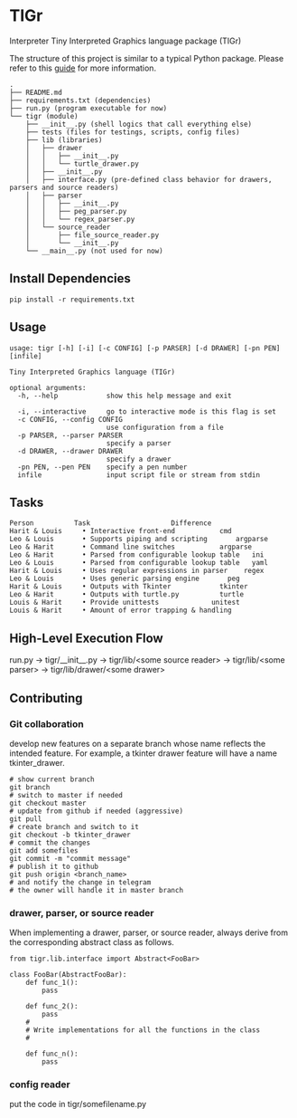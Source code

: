 # TIGr

Interpreter Tiny Interpreted Graphics language package (TIGr)

The structure of this project is similar to a typical Python package. Please refer to this [guide](https://docs.python-guide.org/writing/structure/) for more information.

```
.
├── README.md
├── requirements.txt (dependencies)
├── run.py (program executable for now)
└── tigr (module)
    ├── __init__.py (shell logics that call everything else)
    ├── tests (files for testings, scripts, config files)
    ├── lib (libraries)
    │   ├── drawer
    │   │   ├── __init__.py
    │   │   └── turtle_drawer.py
    │   ├── __init__.py
    │   ├── interface.py (pre-defined class behavior for drawers, parsers and source readers)
    │   ├── parser
    │   │   ├── __init__.py
    │   │   ├── peg_parser.py
    │   │   └── regex_parser.py
    │   └── source_reader
    │       ├── file_source_reader.py
    │       └── __init__.py
    └── __main__.py (not used for now)
```


## Install Dependencies
```
pip install -r requirements.txt
```

## Usage
```
usage: tigr [-h] [-i] [-c CONFIG] [-p PARSER] [-d DRAWER] [-pn PEN] [infile]

Tiny Interpreted Graphics language (TIGr)

optional arguments:
  -h, --help            show this help message and exit

  -i, --interactive     go to interactive mode is this flag is set
  -c CONFIG, --config CONFIG
                        use configuration from a file
  -p PARSER, --parser PARSER
                        specify a parser
  -d DRAWER, --drawer DRAWER
                        specify a drawer
  -pn PEN, --pen PEN    specify a pen number
  infile                input script file or stream from stdin

```

## Tasks
```
Person          Task                    Difference
Harit & Louis     • Interactive front-end           cmd
Leo & Louis       • Supports piping and scripting       argparse
Leo & Harit       • Command line switches           argparse
Leo & Harit       • Parsed from configurable lookup table   ini
Leo & Louis       • Parsed from configurable lookup table   yaml
Harit & Louis     • Uses regular expressions in parser    regex
Leo & Louis       • Uses generic parsing engine       peg
Harit & Louis     • Outputs with Tkinter            tkinter
Leo & Harit       • Outputs with turtle.py          turtle
Louis & Harit     • Provide unittests             unitest
Louis & Harit     • Amount of error trapping & handling         
```

## High-Level Execution Flow

run.py -> tigr/\_\_init\_\_.py -> tigr/lib/\<some source reader\> -> tigr/lib/\<some parser\> -> tigr/lib/drawer/\<some drawer\>

## Contributing

### Git collaboration
develop new features on a separate branch whose name reflects the intended feature. For example, a tkinter drawer feature will have a name tkinter_drawer.
```
# show current branch
git branch
# switch to master if needed
git checkout master
# update from github if needed (aggressive)
git pull
# create branch and switch to it
git checkout -b tkinter_drawer
# commit the changes
git add somefiles
git commit -m "commit message"
# publish it to github
git push origin <branch_name>
# and notify the change in telegram
# the owner will handle it in master branch
``` 

### drawer, parser, or source reader
When implementing a drawer, parser, or source reader, always derive from the corresponding abstract class as follows.
```
from tigr.lib.interface import Abstract<FooBar>

class FooBar(AbstractFooBar):
	def func_1():
		pass

	def func_2():
		pass
	#
	# Write implementations for all the functions in the class
	#

	def func_n():
		pass
```

### config reader
put the code in tigr/somefilename.py